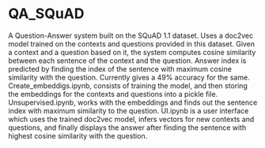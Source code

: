# QA_SQuAD

A Question-Answer system built on the SQuAD 1.1 dataset. 
Uses a doc2vec model trained on the contexts and questions provided in this dataset. 
Given a context and a question based on it, the system computes cosine similarity between each sentence of the context and the question.
Answer index is predicted by finding the index of the sentence with maximum cosine similarity with the question. 
Currently gives a 49% accuracy for the same. 
Create_embeddigs.ipynb, consists of training the model, and then storing the embeddings for the contexts and questions into a pickle file. 
Unsupervised.ipynb, works with the embeddings and finds out the sentence index with maximum similarity to the question.
UI.ipynb is a user interface which uses the trained doc2vec model, infers vectors for new contexts and questions, and finally displays the answer 
after finding the sentence with highest cosine similarity with the question.


 
